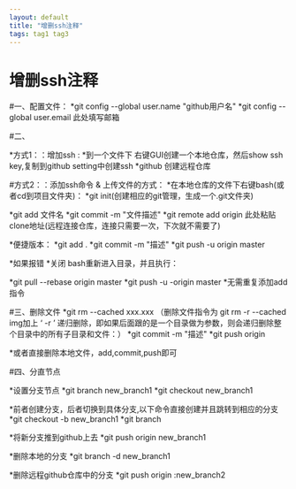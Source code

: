```yaml
---
layout: default
title: "增删ssh注释"
tags: tag1 tag3
---
```



# <a name="top"></a>增删ssh注释
#一、配置文件： 
*git config --global user.name "github用户名"
*git config --global user.email 此处填写邮箱


#二、

*方式1：：增加ssh :
*到一个文件下 右键GUI创建一个本地仓库，然后show ssh key,复制到github setting中创建ssh
*github 创建远程仓库


#方式2：：添加ssh命令 & 上传文件的方式：
*在本地仓库的文件下右键bash(或者cd到项目文件夹)：
*git init(创建相应的git管理，生成一个.git文件夹)

*git add 文件名
*git commit -m "文件描述"
*git remote add origin 此处粘贴clone地址(远程连接仓库，连接只需要一次，下次就不需要了)

*便捷版本：
*git add . 
*git commit -m "描述"
*git push -u origin master

*如果报错
*关闭 bash重新进入目录，并且执行：

*git pull --rebase origin master
*git push -u -origin master
*无需重复添加add指令

#三、删除文件
*git rm --cached xxx.xxx （删除文件指令为 git rm -r --cached img加上 ‘ -r ’ 递归删除，即如果后面跟的是一个目录做为参数，则会递归删除整个目录中的所有子目录和文件：）
*git commit -m "描述"
*git push origin

*或者直接删除本地文件，add,commit,push即可

#四、分直节点

*设置分支节点
*git branch new_branch1
*git checkout new_branch1

*前者创建分支，后者切换到具体分支,以下命令直接创建并且跳转到相应的分支
*git checkout -b new_branch1
*git branch

*将新分支推到github上去
*git push origin new_branch1

*删除本地的分支
*git branch -d new_branch1

*删除远程github仓库中的分支
*git push origin  :new_branch2
